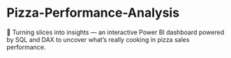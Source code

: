 # Pizza-Performance-Analysis
🍕 Turning slices into insights — an interactive Power BI dashboard powered by SQL and DAX to uncover what’s really cooking in pizza sales performance.
